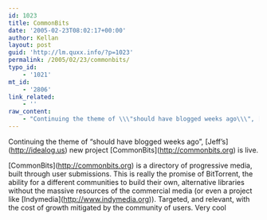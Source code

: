 ```yaml
---
id: 1023
title: CommonBits
date: '2005-02-23T08:02:17+00:00'
author: Kellan
layout: post
guid: 'http://lm.quxx.info/?p=1023'
permalink: /2005/02/23/commonbits/
typo_id:
    - '1021'
mt_id:
    - '2806'
link_related:
    - ''
raw_content:
    - "Continuing the theme of \\\"should have blogged weeks ago\\\", [Jeff\\'s](http://idealog.us) new project [CommonBits](http://commonbits.org) is live.  \n\n[CommonBits](http://commonbits.org)  is a directory of progressive media, built through user submissions.  This is really the promise of BitTorrent, the ability for a different communities to build their own, alternative libraries without the massive resources of the commercial media (or even a project like [Indymedia](http://www.indymedia.org)).  Targeted, and relevant, with the cost of growth mitigated by the community of users.  Very cool"
---
```


Continuing the theme of “should have blogged weeks ago”, \[Jeff’s\](http://idealog.us) new project \[CommonBits\](http://commonbits.org) is live.

\[CommonBits\](http://commonbits.org) is a directory of progressive media, built through user submissions. This is really the promise of BitTorrent, the ability for a different communities to build their own, alternative libraries without the massive resources of the commercial media (or even a project like \[Indymedia\](http://www.indymedia.org)). Targeted, and relevant, with the cost of growth mitigated by the community of users. Very cool